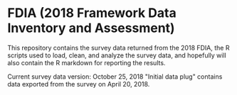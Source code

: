 # FDIA (2018 Framework Data Inventory and Assessment)
This repository contains the survey data returned from the 2018 FDIA, the R scripts used to load, clean, and analyze the survey data, and hopefully will also contain the R markdown for reporting the results. 

Current survey data version: October 25, 2018
"Initial data plug" contains data exported from the survey on April 20, 2018.
